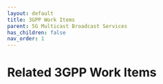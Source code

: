```yaml
---
layout: default
title: 3GPP Work Items
parent: 5G Multicast Broadcast Services
has_children: false
nav_order: 1
---
```


# Related 3GPP Work Items
